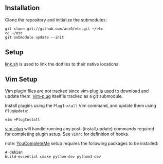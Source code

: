 ## Installation
Clone the repository and initialize the submodules:

    git clone git://github.com/acx0/etc.git ~/etc
    cd ~/etc
    git submodule update --init

## Setup
[link.sh] is used to link the dotfiles to their native locations.

## Vim Setup
[Vim] plugin files are not tracked since [vim-plug] is used to download and
update them. [vim-plug] itself is tracked as a git submodule.

Install plugins using the `PlugInstall` Vim command, and update them using
`PlugUpdate`:

    vim +PlugInstall

[vim-plug] will handle running any post-{install,update} commands required
for completing plugin setup. See `vimrc` for definition of hooks.

note: [YouCompleteMe] setup requires the following packages to be installed:

    # debian
    build-essential cmake python-dev python3-dev

[link.sh]:https://github.com/acx0/link.sh
[Vim]:http://vim.org
[YouCompleteMe]:https://github.com/Valloric/YouCompleteMe
[vim-plug]:https://github.com/junegunn/vim-plug
